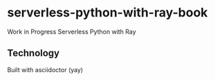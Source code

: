 # serverless-python-with-ray-book

Work in Progress Serverless Python with Ray

## Technology

Built with asciidoctor (yay)
